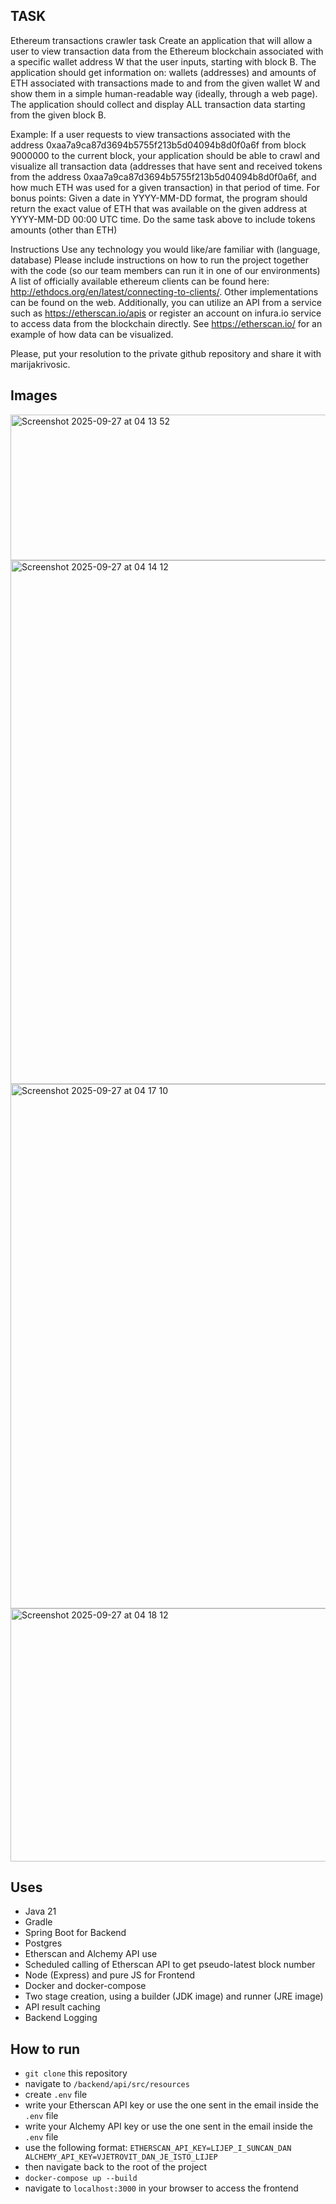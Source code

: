 ## TASK

Ethereum transactions crawler task
Create an application that will allow a user to view transaction data from the Ethereum blockchain associated with a specific wallet address W that the user inputs, starting with block B. The application should get information on:
wallets (addresses) and
amounts of ETH associated with transactions made to and from the given wallet W and
show them in a simple human-readable way (ideally, through a web page).
The application should collect and display ALL transaction data starting from the given block B.

Example:
If a user requests to view transactions associated with the address 0xaa7a9ca87d3694b5755f213b5d04094b8d0f0a6f from block 9000000 to the current block, your application should be able to crawl and visualize all transaction data (addresses that have sent and received tokens from the address 0xaa7a9ca87d3694b5755f213b5d04094b8d0f0a6f, and how much ETH was used for a given transaction) in that period of time.
For bonus points:
Given a date in YYYY-MM-DD format, the program should return the exact value of ETH that was available on the given address at YYYY-MM-DD 00:00 UTC time.
Do the same task above to include tokens amounts (other than ETH)

Instructions
Use any technology you would like/are familiar with (language, database)
Please include instructions on how to run the project together with the code (so our team members can run it in one of our environments)
A list of officially available ethereum clients can be found here: http://ethdocs.org/en/latest/connecting-to-clients/. Other implementations can be found on the web. Additionally, you can utilize an API from a service such as https://etherscan.io/apis or register an account on infura.io service to access data from the blockchain directly.
See https://etherscan.io/ for an example of how data can be visualized.

Please, put your resolution to the private github repository and share it with marijakrivosic.

## Images
<img width="1308" height="233" alt="Screenshot 2025-09-27 at 04 13 52" src="https://github.com/user-attachments/assets/5d4065ec-0736-41fa-bbbe-5531eb33baea" />
<img width="1468" height="838" alt="Screenshot 2025-09-27 at 04 14 12" src="https://github.com/user-attachments/assets/8ee5dda6-819c-4778-9433-44c789cfc39d" />
<img width="1469" height="839" alt="Screenshot 2025-09-27 at 04 17 10" src="https://github.com/user-attachments/assets/e0d02994-e6ad-43be-9eda-5d0198dc475d" />
<img width="1463" height="405" alt="Screenshot 2025-09-27 at 04 18 12" src="https://github.com/user-attachments/assets/bfc360a5-56dd-4fb6-a184-443729462248" />

## Uses
- Java 21
- Gradle
- Spring Boot for Backend
- Postgres
- Etherscan and Alchemy API use
- Scheduled calling of Etherscan API to get pseudo-latest block number
- Node (Express) and pure JS for Frontend
- Docker and docker-compose
- Two stage creation, using a builder (JDK image) and runner (JRE image)
- API result caching
- Backend Logging


## How to run
- `git clone` this repository
- navigate to `/backend/api/src/resources`
- create `.env` file 
- write your Etherscan API key or use the one sent in the email inside the `.env` file 
- write your Alchemy API key or use the one sent in the email inside the `.env` file 
- use the following format:
  `ETHERSCAN_API_KEY=LIJEP_I_SUNCAN_DAN                              
    ALCHEMY_API_KEY=VJETROVIT_DAN_JE_ISTO_LIJEP`
- then navigate back to the root of the project
- `docker-compose up --build`
- navigate to `localhost:3000` in your browser to access the frontend
